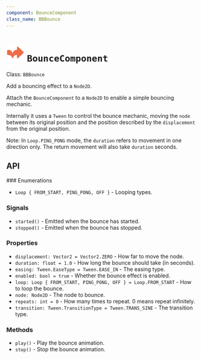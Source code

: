 ```yaml
---
component: BounceComponent
class_name: BBBounce
---
```


# <img src="../addons/bc-components/effect/bounce.svg" width="48" height="48"> `BounceComponent` 

Class: `BBBounce`

Add a bouncing effect to a `Node2D`.

Attach the `BounceComponent` to a `Node2D` to enable a simple bouncing mechanic.

Internally it uses a `Tween` to control the bounce mechanic, moving the `node` between its original position and the position described by the `displacement` from the original position.

Note: In `Loop.PING_PONG` mode, the `duration` refers to movement in one direction only.  The return movement will also take `duration` seconds.

## API

### Enumerations

- `Loop { FROM_START, PING_PONG, OFF }` - Looping types.

### Signals

- `started()` - Emitted when the bounce has started.
- `stopped()` - Emitted when the bounce has stopped.

### Properties

- `displacement: Vector2 = Vector2.ZERO` - How far to move the node.
- `duration: float = 1.0` - How long the bounce should take (in seconds).
- `easing: Tween.EaseType = Tween.EASE_IN` - The easing type.
- `enabled: bool = true` - Whether the bounce effect is enabled.
- `loop: Loop { FROM_START, PING_PONG, OFF } = Loop.FROM_START` - How to loop the bounce.
- `node: Node2D` - The node to bounce.
- `repeats: int = 0` - How many times to repeat.  0 means repeat infinitely.
- `transition: Tween.TransitionType = Tween.TRANS_SINE` - The transition type.

### Methods

- `play()`  - Play the bounce animation.
- `stop()`  - Stop the bounce animation.

